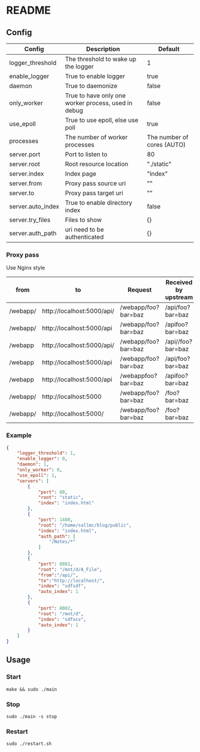# README

## Config

| Config            | Description                                         | Default                    |
| ----------------- | --------------------------------------------------- | -------------------------- |
| logger_threshold       | The threshold to wake up the logger                 | 1                          |
| enable_logger     | True to enable logger                               | true                       |
| daemon            | True to daemonize                                   | false                      |
| only_worker       | True to have only one worker process, used in debug | false                      |
| use_epoll         | True to use epoll, else use poll                    | true                       |
| processes         | The number of worker processes                      | The number of cores (AUTO) |
| server.port       | Port to listen to                                   | 80                         |
| server.root       | Root resource location                              | "./static"                 |
| server.index      | Index page                                          | "index"                    |
| server.from       | Proxy pass source uri                               | ""                         |
| server.to         | Proxy pass target uri                               | ""                         |
| server.auto_index | True to enable directory index                      | false                      |
| server.try_files  | Files to show                                       | {}                         |
| server.auth_path  | uri need to be authenticated                        | {}                         |

### Proxy pass

Use Nginx style

| from     | to                         | Request             | Received by upstream |
| -------- | -------------------------- | ------------------- | -------------------- |
| /webapp/ | http://localhost:5000/api/ | /webapp/foo?bar=baz | /api/foo?bar=baz     |
| /webapp/ | http://localhost:5000/api  | /webapp/foo?bar=baz | /apifoo?bar=baz      |
| /webapp  | http://localhost:5000/api/ | /webapp/foo?bar=baz | /api//foo?bar=baz    |
| /webapp  | http://localhost:5000/api  | /webapp/foo?bar=baz | /api/foo?bar=baz     |
| /webapp  | http://localhost:5000/api  | /webappfoo?bar=baz  | /apifoo?bar=baz      |
| /webapp/ | http://localhost:5000      | /webapp/foo?bar=baz | /foo?bar=baz         |
| /webapp/ | http://localhost:5000/     | /webapp/foo?bar=baz | /foo?bar=baz         |

### Example

```json
{
    "logger_threshold": 1,
    "enable_logger": 0,
    "daemon": 1,
    "only_worker": 0,
    "use_epoll": 1,
    "servers": [
        {
            "port": 80,
            "root": "static",
            "index": "index.html"
        },
        {
            "port": 1480,
            "root": "/home/sallmc/blog/public",
            "index": "index.html",
            "auth_path": [
                "/Notes/*"
            ]
        },
        {
            "port": 8081,
            "root": "/mnt/d/A_File",
            "from":"/api/",
            "to":"http://localhost/",
            "index": "sdfsdf",
            "auto_index": 1
        },
        {
            "port": 8082,
            "root": "/mnt/d",
            "index": "sdfxcv",
            "auto_index": 1
        }
    ]
}
```

## Usage

### Start

```shell
make && sudo ./main
```

### Stop

```shell
sudo ./main -s stop
```

### Restart

```shell
sudo ./restart.sh
```